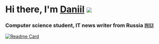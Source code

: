 # Hi there, I'm [Daniil](https://daniilshat.ru/) ![](https://github.com/blackcater/blackcater/raw/main/images/Hi.gif) 
### Computer science student, IT news writer from Russia 🇷🇺
[![Readme Card](https://github.com/xDulling/Kyprak-1.12.2-actual)](https://github.com/xDulling/Kyprak-1.12.2-actual)
